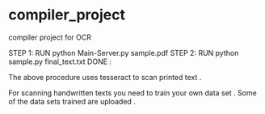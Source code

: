 # compiler_project
compiler project for OCR

STEP 1:
RUN python Main-Server.py sample.pdf 
STEP 2:
RUN python sample.py final_text.txt
DONE :

The above procedure uses tesseract to scan printed text .

For scanning handwritten texts you need to train your own data set .
Some of the data sets trained are uploaded .
